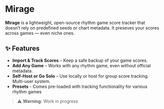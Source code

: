 # Mirage

**Mirage** is a lightweight, open-source rhythm game score tracker that doesn’t rely on predefined seeds or chart metadata. It preseves your scores across games — even niche ones.

## ✨ Features
- **Import & Track Scores** – Keep a safe backup of your game scores.
- **Add Any Game** – Works with any rhythm game, even without official metadata.
- **Self-Host or Go Solo** – Use locally or host for group score tracking. Multi-user system.
- **Presets** - Comes pre-loaded with tracking functionality for various rhythm games

> ⚠️ **Warning:** Work in progress
